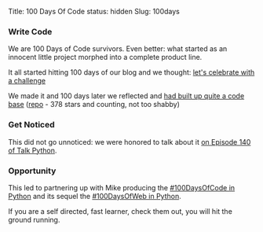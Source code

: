 Title: 100 Days Of Code
status: hidden
Slug: 100days

### Write Code

We are 100 Days of Code survivors. Even better: what started as an innocent little project morphed into a complete product line.

It all started hitting 100 days of our blog and we thought: [let's celebrate with a challenge](https://pybit.es/special-100days.html)

We made it and 100 days later we reflected and [had built up quite a code base](https://pybit.es/special-100days-of-code.html) ([repo](https://github.com/pybites/100DaysOfCode) - 378 stars and counting, not too shabby)

### Get Noticed

This did not go unnoticed: we were honored to talk about it [on Episode 140 of Talk Python](https://talkpython.fm/episodes/show/140/level-up-your-python-with-100daysofcode-challenge).

### Opportunity

This led to partnering up with Mike producing the [#100DaysOfCode in Python](https://training.talkpython.fm/courses/explore_100days_in_python/100-days-of-code-in-python) and its sequel the [#100DaysOfWeb in Python](https://training.talkpython.fm/courses/explore_100days_web/100-days-of-web-in-python).

If you are a self directed, fast learner, check them out, you will hit the ground running.

